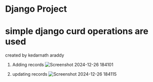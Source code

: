 # Django Project
# simple django curd operations are used

created by kedarnath araddy
1. Adding records
![Screenshot 2024-12-26 184101](https://github.com/user-attachments/assets/53b99788-d78f-41c9-b83d-b7e57af5856c)

2. updating records
![Screenshot 2024-12-26 184115](https://github.com/user-attachments/assets/d7ca9bea-b52f-4d01-988d-4e1c0634e4f1)
